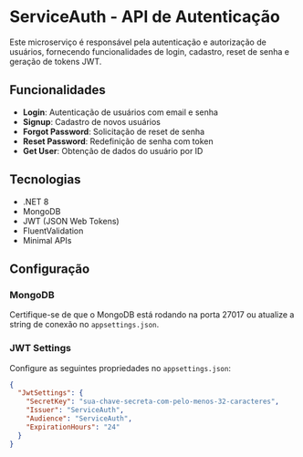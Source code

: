 # ServiceAuth - API de Autenticação

Este microserviço é responsável pela autenticação e autorização de usuários, fornecendo funcionalidades de login, cadastro, reset de senha e geração de tokens JWT.

## Funcionalidades

- **Login**: Autenticação de usuários com email e senha
- **Signup**: Cadastro de novos usuários
- **Forgot Password**: Solicitação de reset de senha
- **Reset Password**: Redefinição de senha com token
- **Get User**: Obtenção de dados do usuário por ID

## Tecnologias

- .NET 8
- MongoDB
- JWT (JSON Web Tokens)
- FluentValidation
- Minimal APIs

## Configuração

### MongoDB
Certifique-se de que o MongoDB está rodando na porta 27017 ou atualize a string de conexão no `appsettings.json`.

### JWT Settings
Configure as seguintes propriedades no `appsettings.json`:

```json
{
  "JwtSettings": {
    "SecretKey": "sua-chave-secreta-com-pelo-menos-32-caracteres",
    "Issuer": "ServiceAuth",
    "Audience": "ServiceAuth",
    "ExpirationHours": "24"
  }
}
```

